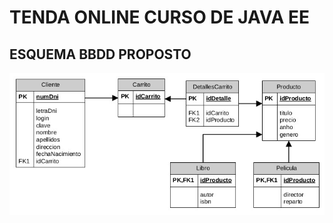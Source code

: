 # TENDA ONLINE CURSO DE JAVA EE
## ESQUEMA BBDD PROPOSTO
![esquema base datos](./doc/static/TiendaWeb.jpg)